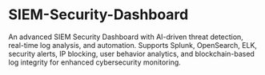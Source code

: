 # SIEM-Security-Dashboard
An advanced SIEM Security Dashboard with AI-driven threat detection, real-time log analysis, and automation. Supports Splunk, OpenSearch, ELK, security alerts, IP blocking, user behavior analytics, and blockchain-based log integrity for enhanced cybersecurity monitoring.

